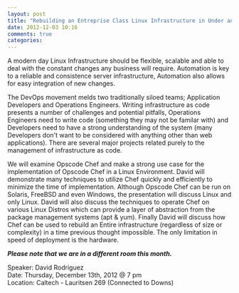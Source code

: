 ```yaml
---
layout: post
title: "Rebuilding an Entreprise Class Linux Infrastructure in Under an Hour"
date: 2012-12-03 10:16
comments: true
categories: 
---
```


A modern day Linux Infrastructure should be flexible, scalable and able to deal
with the constant changes any business will require.  Automation is key to a
reliable and consistence server infrastructure, Automation also allows for easy
integration of new changes.

The DevOps movement melds two traditionally siloed teams; Application
Developers and Operations Engineers.  Writing infrastructure as code presents a
number of challenges and potential pitfalls, Operations Engineers need to write
code (something they may not be familar with) and Developers need to have a
strong understanding of the system (many Developers don't want to be considered
with anything other than web applications).  There are several major projects
related purely to the management of infrastructure as code.

We will examine Opscode Chef and make a strong use case for the implementation
of Opscode Chef in a Linux Environment.  David will demonstrate many techniques
to utilize Chef quickly and efficiently to minimize the time of implementation.
Although Opscode Chef can be run on Solaris, FreeBSD and even Windows, the
presentation will discuss Linux and only Linux.  David will also discuss the
techniques to operate Chef on various Linux Distros which can provide a layer
of abstraction from the package management systems (apt & yum).  Finally David
will discuss how Chef can be used to rebuild an Entire infrastructure
(regardless of size or complexity) in a time previous thought impossible.  The
only limitation in speed of deployment is the hardware.  

***Please note that we are in a different room this month.***

Speaker:  David Rodriguez <br/> 
Date: Thursday, December 13th, 2012 @ 7 pm <br/>
Location: Caltech - Lauritsen 269 (Connected to Downs)
